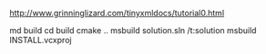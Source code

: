http://www.grinninglizard.com/tinyxmldocs/tutorial0.html

md build
cd build
cmake ..
msbuild solution.sln /t:solution
msbuild INSTALL.vcxproj
